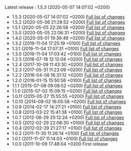 Latest release : 1.5.3 (2020-05-07 14:07:02 +0200)


* 1.5.3 (2020-05-07 14:07:02 +0200) [Full list of changes](https://github.com/Apen/additional_scheduler/compare/1.5.2...1.5.3)
* 1.5.2 (2020-05-06 21:28:52 +0200) [Full list of changes](https://github.com/Apen/additional_scheduler/compare/1.5.1...1.5.2)
* 1.5.1 (2020-05-05 22:26:58 +0200) [Full list of changes](https://github.com/Apen/additional_scheduler/compare/1.5.0...1.5.1)
* 1.5.0 (2020-05-05 22:06:31 +0200) [Full list of changes](https://github.com/Apen/additional_scheduler/compare/1.4.0...1.5.0)
* 1.4.0 (2020-05-01 19:36:49 +0200) [Full list of changes](https://github.com/Apen/additional_scheduler/compare/1.3.2...1.4.0)
* 1.3.2 (2019-11-04 17:25:19 +0100) [Full list of changes](https://github.com/Apen/additional_scheduler/compare/1.3.1...1.3.2)
* 1.3.1 (2019-11-04 17:07:31 +0100) [Full list of changes](https://github.com/Apen/additional_scheduler/compare/1.3.0...1.3.1)
* 1.3.0 (2019-11-04 17:03:42 +0100) [Full list of changes](https://github.com/Apen/additional_scheduler/compare/1.2.5...1.3.0)
* 1.2.5 (2018-07-18 12:12:04 +0200) [Full list of changes](https://github.com/Apen/additional_scheduler/compare/1.2.4...1.2.5)
* 1.2.4 (2017-10-09 11:43:30 +0200) [Full list of changes](https://github.com/Apen/additional_scheduler/compare/1.2.3...1.2.4)
* 1.2.3 (2017-05-31 11:23:09 +0200) [Full list of changes](https://github.com/Apen/additional_scheduler/compare/1.2.2...1.2.3)
* 1.2.2 (2016-04-08 16:31:12 +0200) [Full list of changes](https://github.com/Apen/additional_scheduler/compare/1.2.0...1.2.2)
* 1.2.0 (2016-01-15 15:50:56 +0100) [Full list of changes](https://github.com/Apen/additional_scheduler/compare/1.1.1...1.2.0)
* 1.1.1 (2015-07-08 09:08:52 +0200) [Full list of changes](https://github.com/Apen/additional_scheduler/compare/1.1.0...1.1.1)
* 1.1.0 (2015-07-02 15:09:15 +0200) [Full list of changes](https://github.com/Apen/additional_scheduler/compare/1.0.11...1.1.0)
* 1.0.11 (2015-05-27 15:55:55 +0200) [Full list of changes](https://github.com/Apen/additional_scheduler/compare/1.0.10...1.0.11)
* 1.0.10 (2014-08-02 16:05:58 +0200) [Full list of changes](https://github.com/Apen/additional_scheduler/compare/1.0.9...1.0.10)
* 1.0.9 (2014-02-17 14:27:21 +0100) [Full list of changes](https://github.com/Apen/additional_scheduler/compare/1.0.8...1.0.9)
* 1.0.8 (2013-03-22 15:41:38 +0100) [Full list of changes](https://github.com/Apen/additional_scheduler/compare/1.0.7...1.0.8)
* 1.0.7 (2012-06-29 20:12:24 +0200) [Full list of changes](https://github.com/Apen/additional_scheduler/compare/1.0.5...1.0.7)
* 1.0.5 (2012-02-29 22:08:30 +0100) [Full list of changes](https://github.com/Apen/additional_scheduler/compare/1.0.4...1.0.5)
* 1.0.4 (2012-02-29 21:27:17 +0100) [Full list of changes](https://github.com/Apen/additional_scheduler/compare/1.0.2...1.0.4)
* 1.0.2 (2011-11-30 11:26:14 +0100) [Full list of changes](https://github.com/Apen/additional_scheduler/compare/1.0.1...1.0.2)
* 1.0.1 (2011-11-07 11:14:03 +0100) [Full list of changes](https://github.com/Apen/additional_scheduler/compare/1.0.0...1.0.1)
* 1.0.0 (2011-10-09 17:48:04 +0200 First release